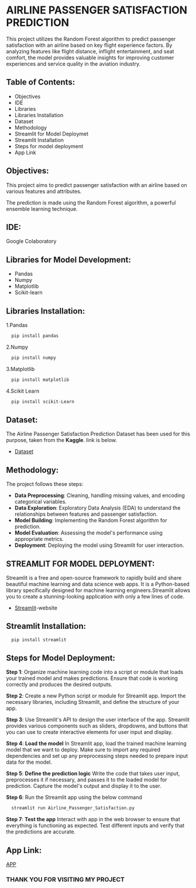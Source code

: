 # AIRLINE PASSENGER SATISFACTION PREDICTION
This project utilizes the Random Forest algorithm to predict passenger satisfaction with an airline based on key flight experience factors. By analyzing features like flight distance, inflight entertainment, and seat comfort, the model provides valuable insights for improving customer experiences and service quality in the aviation industry.

## Table of Contents:
* Objectives
* IDE
* Libraries
* Libraries Installation
* Dataset
* Methodology
* Streamlit for Model Deploymet
* Streamlit Installation
* Steps for model deployment
* App Link

## Objectives:
This project aims to predict passenger satisfaction with an airline based on various features and attributes. 

The prediction is made using the Random Forest algorithm, a powerful ensemble learning technique.

## IDE:
Google Colaboratory
## Libraries for Model Development:

* Pandas
* Numpy
* Matplotlib
* Scikit-learn
## Libraries Installation:

1.Pandas 
```bash
  pip install pandas
```
2.Numpy
```bash
  pip install numpy
```
3.Matplotlib
```bash
  pip install matplotlib
```
4.Scikit Learn
```bash
  pip install scikit-Learn
```
## Dataset:
The Airline Passenger Satisfaction Prediction Dataset has been used for this purpose, taken from the **Kaggle**. link is below.

* [Dataset](https://www.kaggle.com/code/khatiba/airline-passenger-satisfaction-random-forest/input)

## Methodology:

The project follows these steps:

* **Data Preprocessing**: Cleaning, handling missing values, and encoding categorical variables.
* **Data Exploration**: Exploratory Data Analysis (EDA) to understand the relationships between features and passenger satisfaction.
* **Model Building**: Implementing the Random Forest algorithm for prediction.
* **Model Evaluation**: Assessing the model's performance using appropriate metrics.
* **Deployment**: Deploying the model using Streamlit for user interaction.

## STREAMLIT FOR MODEL DEPLOYMENT:

Streamlit is a free and open-source framework to rapidly build and share beautiful machine learning and data science web apps. It is a Python-based library specifically designed for machine learning engineers.Streamlit allows you to create a stunning-looking application with only a few lines of code.

* [Streamlit](https://streamlit.io/)-website

## Streamlit Installation:
```bash
  pip install streamlit
```

## Steps for Model Deployment:

**Step 1**: Organize machine learning code into a script or module that loads your trained model and makes predictions. Ensure that code is working correctly and produces the desired outputs.

**Step 2**: Create a new Python script or module for Streamlit app. Import the necessary libraries, including Streamlit, and define the structure of your app.

**Step 3**: Use Streamlit's API to design the user interface of the app. Streamlit provides various components such as sliders, dropdowns, and buttons that you can use to create interactive elements for user input and display.

**Step 4**: **Load the model**
In Streamlit app, load the trained machine learning model that we want to deploy. Make sure to import any required dependencies and set up any preprocessing steps needed to prepare input data for the model.

**Step 5**: **Define the prediction logic**
Write the code that takes user input, preprocesses it if necessary, and passes it to the loaded model for prediction. Capture the model's output and display it to the user.

**Step 6**: Run the Streamlit app using the below command
```bash
  streamlit run Airline_Passenger_Satisfaction.py
```

**Step 7**: **Test the app** 
Interact with app in the web browser to ensure that everything is functioning as expected. Test different inputs and verify that the predictions are accurate.

## App Link:
[APP](https://airline-passenger-satisfaction-prediction-uza3knrzn8uqhcmnqfcd.streamlit.app/)

### THANK YOU FOR VISITING MY PROJECT
